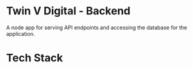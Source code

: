 #  Twin V Digital - Backend

A node app for serving API endpoints and accessing the database for the application.

# Tech Stack


